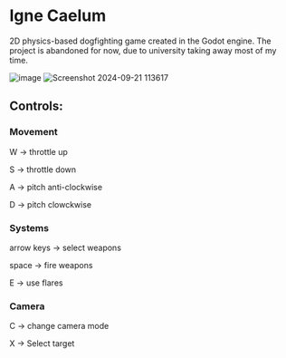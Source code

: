 # Igne Caelum

2D physics-based dogfighting game created in the Godot engine. The project is abandoned for now, due to university taking away most of my time.

![image](https://github.com/user-attachments/assets/3acd09b9-8ed8-419c-90ff-728c0f24ad44)
![Screenshot 2024-09-21 113617](https://github.com/user-attachments/assets/31676e37-d0f0-4194-a527-ac21404a8e4b)

## Controls:


### Movement

W           -> throttle up

S           -> throttle down

A           -> pitch anti-clockwise

D           -> pitch clowckwise


### Systems

arrow keys  -> select weapons

space       -> fire weapons

E           -> use flares


### Camera

C           -> change camera mode

X           -> Select target
